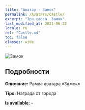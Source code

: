 ```yaml
---
title: "Аватар - Замок"
permalink: /Avatars/Castle/
excerpt: "Эра хаоса  Замок"
last_modified_at: 2021-06-22
locale: ru
ref: "Castle.md"
toc: false
classes: wide
---
```

 ![Замок](/images/a/avatarFrame_11.png)

## Подробности

 **Описание:** Рамка аватара «Замок» 

 **Tips:** Награда от города 

 **Is available:**  - 

